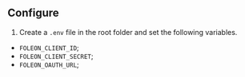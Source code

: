 ## Configure

1. Create a `.env` file in the root folder and set the following variables.

- `FOLEON_CLIENT_ID`;
- `FOLEON_CLIENT_SECRET`;
- `FOLEON_OAUTH_URL`;
